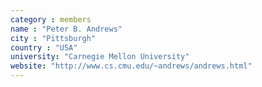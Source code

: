 ```yaml
---
category : members
name : "Peter B. Andrews"
city : "Pittsburgh"
country : "USA"
university: "Carnegie Mellon University"
website: "http://www.cs.cmu.edu/~andrews/andrews.html"
---
```

